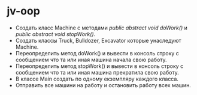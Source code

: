 # jv-oop

- Создать класс Machine с методами _public abstract void doWork()_ и _public abstract void stopWork()_. 
- Создать классы Truck, Bulldozer, Excavator которые унаследуют Machine. 
- Переопределить метод doWork() и вывести в консоль строку с сообщением что та или иная машина начала свою работу.
- Переопределить метод stopWork() и вывести в консоль строку с сообщением что та или иная машина прекратила свою работу.
- В классе Main создать по одному екземпляру каждого класса.
- Отправить все машини на работу и остановить работу всех машин.

